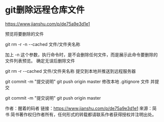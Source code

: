 git删除远程仓库文件
====

https://www.jianshu.com/p/de75a9e3d1e1

预览将要删除的文件

git rm -r -n --cached 文件/文件夹名称 

加上 -n 这个参数，执行命令时，是不会删除任何文件，而是展示此命令要删除的文件列表预览。
确定无误后删除文件

git rm -r --cached 文件/文件夹名称
提交到本地并推送到远程服务器

git commit -m "提交说明"
git push origin master
修改本地 .gitignore 文件 并提交

  git commit -m "提交说明"
  git push origin master

作者：醒着的码者
链接：https://www.jianshu.com/p/de75a9e3d1e1
來源：简书
简书著作权归作者所有，任何形式的转载都请联系作者获得授权并注明出处。